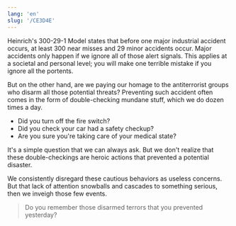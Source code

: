 ```yaml
---
lang: 'en'
slug: '/CE3D4E'
---
```


Heinrich's 300-29-1 Model states that before one major industrial accident occurs, at least 300 near misses and 29 minor accidents occur. Major accidents only happen if we ignore all of those alert signals. This applies at a societal and personal level; you will make one terrible mistake if you ignore all the portents.

But on the other hand, are we paying our homage to the antiterrorist groups who disarm all those potential threats? Preventing such accident often comes in the form of double-checking mundane stuff, which we do dozen times a day.

- Did you turn off the fire switch?
- Did you check your car had a safety checkup?
- Are you sure you're taking care of your medical state?

It's a simple question that we can always ask. But we don't realize that these double-checkings are heroic actions that prevented a potential disaster.

We consistently disregard these cautious behaviors as useless concerns. But that lack of attention snowballs and cascades to something serious, then we inveigh those few events.

> Do you remember those disarmed terrors that you prevented yesterday?
